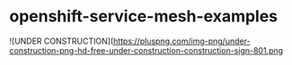 # openshift-service-mesh-examples

![UNDER CONSTRUCTION](https://pluspng.com/img-png/under-construction-png-hd-free-under-construction-construction-sign-801.png
